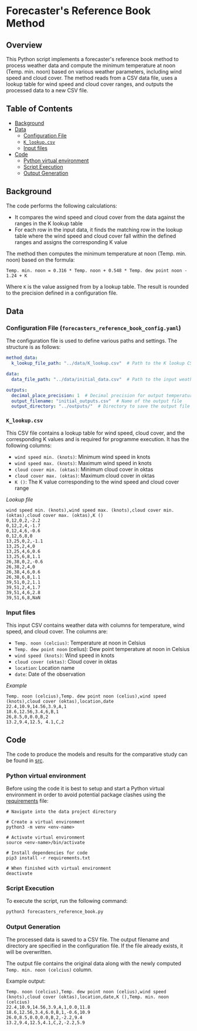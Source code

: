 # **Forecaster's Reference Book Method**

## Overview

This Python script implements a forecaster's reference book method to process weather data and compute the minimum temperature at noon (Temp. min. noon) based on various weather parameters, including wind speed and cloud cover. The method reads from a CSV data file, uses a lookup table for wind speed and cloud cover ranges, and outputs the processed data to a new CSV file.

## Table of Contents
- [Background](#background)
- [Data](#data)
    - [Configuration File](#configuration-file)
    - [`K_lookup.csv`](#k_lookupcsv)
    - [Input files](#input-files)
- [Code](#code)
    - [Python virtual environment](#python-venv)
    - [Script Execution](#script-execution)
    - [Output Generation](#output-generation)

## Background

The code performs the following calculations:

- It compares the wind speed and cloud cover from the data against the ranges in the K lookup table
- For each row in the input data, it finds the matching row in the lookup table where the wind speed and cloud cover fall within the defined ranges and assigns the corresponding K value

The method then computes the minimum temperature at noon (Temp. min. noon) based on the formula:

```
Temp. min. noon = 0.316 * Temp. noon + 0.548 * Temp. dew point noon - 1.24 + K
```

Where `K` is the value assigned from by a lookup table. The result is rounded to the precision defined in a configuration file.

## Data

### Configuration File (`forecasters_reference_book_config.yaml`)

The configuration file is used to define various paths and settings. The structure is as follows:

```yaml
method_data:
  k_lookup_file_path: "../data/K_lookup.csv"  # Path to the K lookup CSV file

data:
  data_file_path: "../data/initial_data.csv"  # Path to the input weather data CSV file

outputs:
  decimal_place_precision: 1  # Decimal precision for output temperature min. at 12 pm
  output_filename: "initial_outputs.csv"  # Name of the output file
  output_directory: "../outputs/"  # Directory to save the output file

```

### `K_lookup.csv`

This CSV file contains a lookup table for wind speed, cloud cover, and the corresponding K values and is required for programme execution. It has the following columns:

- `wind speed min. (knots)`: Minimum wind speed in knots
- `wind speed max. (knots)`: Maximum wind speed in knots
- `cloud cover min. (oktas)`: Minimum cloud cover in oktas
- `cloud cover max. (oktas)`: Maximum cloud cover in oktas
- `K ()`: The K value corresponding to the wind speed and cloud cover range

*Lookup file*

```csv
wind speed min. (knots),wind speed max. (knots),cloud cover min. (oktas),cloud cover max. (oktas),K ()
0,12,0,2,-2.2
0,12,2,4,-1.7
0,12,4,6,-0.6
0,12,6,8,0
13,25,0,2,-1.1
13,25,2,4,0
13,25,4,6,0.6
13,25,6,8,1.1
26,38,0,2,-0.6
26,38,2,4,0
26,38,4,6,0.6
26,38,6,8,1.1
39,51,0,2,1.1
39,51,2,4,1.7
39,51,4,6,2.8
39,51,6,8,NaN
```

### Input files

This input CSV contains weather data with columns for temperature, wind speed, and cloud cover. The columns are:

- `Temp. noon (celcius)`: Temperature at noon in Celsius
- `Temp. dew point noon` (celius): Dew point temperature at noon in Celsius
- `wind speed (knots)`: Wind speed in knots
- `cloud cover (oktas)`: Cloud cover in oktas
- `location`: Location name
- `date`: Date of the observation

*Example*

```csv
Temp. noon (celcius),Temp. dew point noon (celius),wind speed (knots),cloud cover (oktas),location,date
22.4,10.9,14.56,3.9,A,1
18.6,12.56,3.4,6,B,1
26,8.5,0,0.0,B,2
13.2,9.4,12.5, 4.1,C,2
```

## Code

The code to produce the models and results for the comparative study can be found in [src](src/).

### Python virtual environment

Before using the code it is best to setup and start a Python virtual environment in order to avoid potential package clashes using the [requirements](src/requirements.txt) file:

```
# Navigate into the data project directory

# Create a virtual environment
python3 -m venv <env-name>

# Activate virtual environment
source <env-name>/bin/activate

# Install dependencies for code
pip3 install -r requirements.txt

# When finished with virtual environment
deactivate
```

### Script Execution

To execute the script, run the following command:

```bash
python3 forecasters_reference_book.py
```

### Output Generation

The processed data is saved to a CSV file. The output filename and directory are specified in the configuration file. If the file already exists, it will be overwritten.

The output file contains the original data along with the newly computed `Temp. min. noon (celcius)` column.

Example output:

```csv
Temp. noon (celcius),Temp. dew point noon (celius),wind speed (knots),cloud cover (oktas),location,date,K (),Temp. min. noon (celcius)
22.4,10.9,14.56,3.9,A,1,0.0,11.8
18.6,12.56,3.4,6.0,B,1,-0.6,10.9
26.0,8.5,0.0,0.0,B,2,-2.2,9.4
13.2,9.4,12.5,4.1,C,2,-2.2,5.9
```